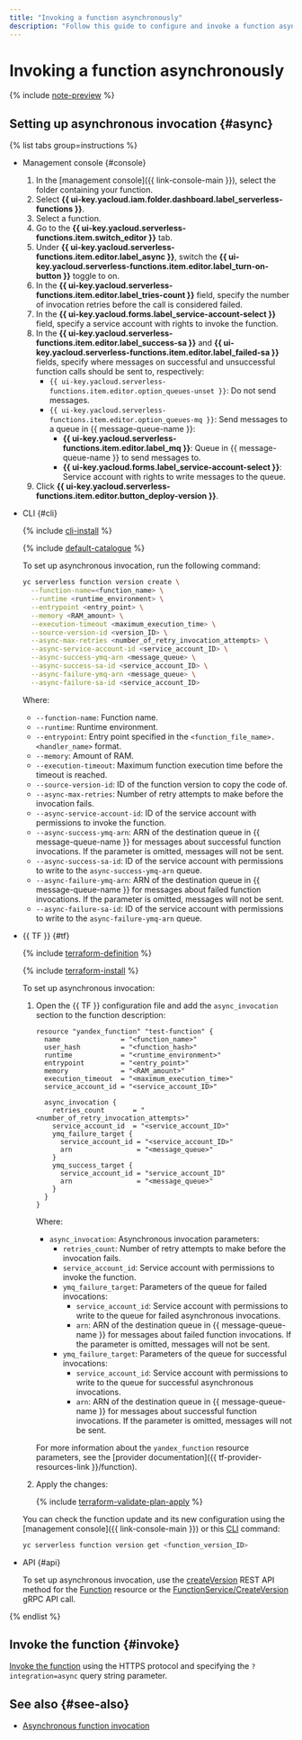 ```yaml
---
title: "Invoking a function asynchronously"
description: "Follow this guide to configure and invoke a function asynchronously."
---
```


# Invoking a function asynchronously

{% include [note-preview](../../../_includes/note-preview.md) %}

## Setting up asynchronous invocation {#async}

{% list tabs group=instructions %}

- Management console {#console}

    1. In the [management console]({{ link-console-main }}), select the folder containing your function.
    1. Select **{{ ui-key.yacloud.iam.folder.dashboard.label_serverless-functions }}**.
    1. Select a function.
    1. Go to the **{{ ui-key.yacloud.serverless-functions.item.switch_editor }}** tab.
    1. Under **{{ ui-key.yacloud.serverless-functions.item.editor.label_async }}**, switch the **{{ ui-key.yacloud.serverless-functions.item.editor.label_turn-on-button }}** toggle to on.
    1. In the **{{ ui-key.yacloud.serverless-functions.item.editor.label_tries-count }}** field, specify the number of invocation retries before the call is considered failed.
    1. In the **{{ ui-key.yacloud.forms.label_service-account-select }}** field, specify a service account with rights to invoke the function.
    1. In the **{{ ui-key.yacloud.serverless-functions.item.editor.label_success-sa }}** and **{{ ui-key.yacloud.serverless-functions.item.editor.label_failed-sa }}** fields, specify where messages on successful and unsuccessful function calls should be sent to, respectively:
        * `{{ ui-key.yacloud.serverless-functions.item.editor.option_queues-unset }}`: Do not send messages.
        * `{{ ui-key.yacloud.serverless-functions.item.editor.option_queues-mq }}`: Send messages to a queue in {{ message-queue-name }}:
            * **{{ ui-key.yacloud.serverless-functions.item.editor.label_mq }}**: Queue in {{ message-queue-name }} to send messages to.
            * **{{ ui-key.yacloud.forms.label_service-account-select }}**: Service account with rights to write messages to the queue.
    1. Click **{{ ui-key.yacloud.serverless-functions.item.editor.button_deploy-version }}**.

- CLI {#cli}

    {% include [cli-install](../../../_includes/cli-install.md) %}

    {% include [default-catalogue](../../../_includes/default-catalogue.md) %}

    To set up asynchronous invocation, run the following command:

    ```bash
    yc serverless function version create \
      --function-name=<function_name> \
      --runtime <runtime_environment> \
      --entrypoint <entry_point> \
      --memory <RAM_amount> \
      --execution-timeout <maximum_execution_time> \
      --source-version-id <version_ID> \
      --async-max-retries <number_of_retry_invocation_attempts> \
      --async-service-account-id <service_account_ID> \
      --async-success-ymq-arn <message_queue> \
      --async-success-sa-id <service_account_ID> \
      --async-failure-ymq-arn <message_queue> \
      --async-failure-sa-id <service_account_ID>
    ```

    Where:

    * `--function-name`: Function name.
    * `--runtime`: Runtime environment.
    * `--entrypoint`: Entry point specified in the `<function_file_name>.<handler_name>` format.
    * `--memory`: Amount of RAM.
    * `--execution-timeout`: Maximum function execution time before the timeout is reached.
    * `--source-version-id`: ID of the function version to copy the code of.
    * `--async-max-retries`: Number of retry attempts to make before the invocation fails.
    * `--async-service-account-id`: ID of the service account with permissions to invoke the function.
    * `--async-success-ymq-arn`: ARN of the destination queue in {{ message-queue-name }} for messages about successful function invocations. If the parameter is omitted, messages will not be sent.
    * `--async-success-sa-id`: ID of the service account with permissions to write to the `async-success-ymq-arn` queue.
    * `--async-failure-ymq-arn`: ARN of the destination queue in {{ message-queue-name }} for messages about failed function invocations. If the parameter is omitted, messages will not be sent.
    * `--async-failure-sa-id`: ID of the service account with permissions to write to the `async-failure-ymq-arn` queue.

- {{ TF }} {#tf}

  {% include [terraform-definition](../../../_tutorials/_tutorials_includes/terraform-definition.md) %}

  {% include [terraform-install](../../../_includes/terraform-install.md) %}

  To set up asynchronous invocation:

  1. Open the {{ TF }} configuration file and add the `async_invocation` section to the function description:

     ```hcl
     resource "yandex_function" "test-function" {
       name               = "<function_name>"
       user_hash          = "<function_hash>"
       runtime            = "<runtime_environment>"
       entrypoint         = "<entry_point>"
       memory             = "<RAM_amount>"
       execution_timeout  = "<maximum_execution_time>"
       service_account_id = "<service_account_ID>"

       async_invocation {
         retries_count       = "<number_of_retry_invocation_attempts>"
         service_account_id  = "<service_account_ID>"
         ymq_failure_target {
           service_account_id = "<service_account_ID>"
           arn                = "<message_queue>"
         }
         ymq_success_target {
           service_account_id = "service_account_ID"
           arn                = "<message_queue>"
         }
       }
     }
     ```

     Where:

     * `async_invocation`: Asynchronous invocation parameters:
        * `retries_count`: Number of retry attempts to make before the invocation fails.
        * `service_account_id`: Service account with permissions to invoke the function.
        * `ymq_failure_target`: Parameters of the queue for failed invocations:
           * `service_account_id`: Service account with permissions to write to the queue for failed asynchronous invocations.
           * `arn`: ARN of the destination queue in {{ message-queue-name }} for messages about failed function invocations. If the parameter is omitted, messages will not be sent.
        * `ymq_failure_target`: Parameters of the queue for successful invocations:
           * `service_account_id`: Service account with permissions to write to the queue for successful asynchronous invocations.
           * `arn`: ARN of the destination queue in {{ message-queue-name }} for messages about successful function invocations. If the parameter is omitted, messages will not be sent.

     For more information about the `yandex_function` resource parameters, see the [provider documentation]({{ tf-provider-resources-link }}/function).

  1. Apply the changes:

     {% include [terraform-validate-plan-apply](../../../_tutorials/_tutorials_includes/terraform-validate-plan-apply.md) %}

  You can check the function update and its new configuration using the [management console]({{ link-console-main }}) or this [CLI](../../../cli/quickstart.md) command:

  ```bash
  yc serverless function version get <function_version_ID>
  ```

- API {#api}

    To set up asynchronous invocation, use the [createVersion](../../functions/api-ref/Function/createVersion.md) REST API method for the [Function](../../functions/api-ref/Function/index.md) resource or the [FunctionService/CreateVersion](../../functions/api-ref/grpc/function_service.md#CreateVersion) gRPC API call.

{% endlist %}

## Invoke the function {#invoke}

[Invoke the function](function-invoke.md) using the HTTPS protocol and specifying the `?integration=async` query string parameter.

## See also {#see-also}

* [Asynchronous function invocation](../../concepts/function-invoke-async.md)
